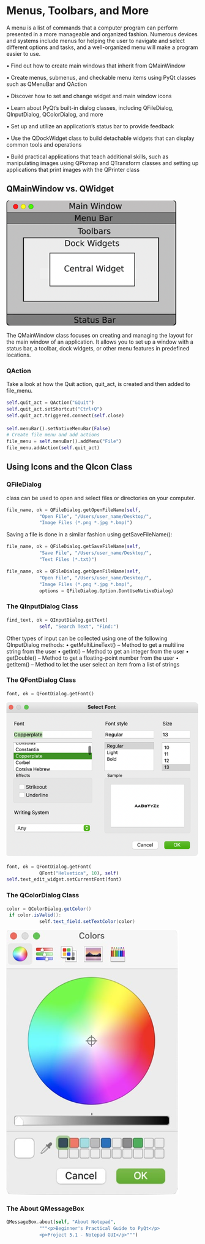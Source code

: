# Menus, Toolbars, and More

A menu is a list of commands that a computer program can perform presented in a more manageable and organized fashion. Numerous devices and systems include menus for helping the user to navigate and select different options and tasks, and a well-organized menu will make a program easier to use.

• Find out how to create main windows that inherit from QMainWindow

• Create menus, submenus, and checkable menu items using PyQt classes such as QMenuBar and     QAction

• Discover how to set and change widget and main window icons

• Learn about PyQt’s built-in dialog classes, including QFileDialog,
  QInputDialog, QColorDialog, and more

• Set up and utilize an application’s status bar to provide feedback

• Use the QDockWidget class to build detachable widgets that can display common tools and operations

• Build practical applications that teach additional skills, such as manipulating images using QPixmap and QTransform classes and setting up applications that print images with the QPrinter class


## QMainWindow vs. QWidget

![](https://github.com/JohnHe12/pyqt6/blob/main/chapter%20V/images/%E6%88%AA%E5%B1%8F2022-08-31%2023.12.01.png)

The QMainWindow class focuses on creating and managing the layout for the main window of an application. It allows you to set up a window with a status bar, a toolbar, dock widgets, or other menu features in predefined locations.

###  QAction

Take a look at how the Quit action, quit_act, is created and then added to file_menu.

```python
self.quit_act = QAction("&Quit")
self.quit_act.setShortcut("Ctrl+Q")
self.quit_act.triggered.connect(self.close)

self.menuBar().setNativeMenuBar(False)
# Create file menu and add actions
file_menu = self.menuBar().addMenu("File")
file_menu.addAction(self.quit_act)
```

## Using Icons and the QIcon Class

### QFileDialog

class can be used to open and select files or directories on your computer.

```python
file_name, ok = QFileDialog.getOpenFileName(self,
            "Open File", "/Users/user_name/Desktop/",
            "Image Files (*.png *.jpg *.bmp)")
```

Saving a file is done in a similar fashion using getSaveFileName():

```python
file_name, ok = QFileDialog.getSaveFileName(self,
            "Save File", "/Users/user_name/Desktop/",
            "Text Files (*.txt)")
```

```python
file_name, ok = QFileDialog.getOpenFileName(self,
            "Open File", "/Users/user_name/Desktop/",
            "Image Files (*.png *.jpg *.bmp)",
            options = QFileDialog.Option.DontUseNativeDialog)
```

### The QInputDialog Class

```python
find_text, ok = QInputDialog.getText(
            self, "Search Text", "Find:")
```

Other types of input can be collected using one of the following QInputDialog
methods:
• getMultiLineText() – Method to get a multiline string from the user
• getInt() – Method to get an integer from the user
• getDouble() – Method to get a floating-point number from the user
• getItem() – Method to let the user select an item from a list of strings


### The QFontDialog Class

```python
font, ok = QFontDialog.getFont()
```
![](https://github.com/JohnHe12/pyqt6/blob/main/chapter%20V/images/%E6%88%AA%E5%B1%8F2022-08-31%2023.45.24.png)

```python
font, ok = QFontDialog.getFont(
            QFont("Helvetica", 10), self)
self.text_edit_widget.setCurrentFont(font)
```

### The QColorDialog Class

```java
color = QColorDialog.getColor()
 if color.isValid():
            self.text_field.setTextColor(color)
```
![](https://github.com/JohnHe12/pyqt6/blob/main/chapter%20V/images/%E6%88%AA%E5%B1%8F2022-08-31%2023.47.09.png)

### The About QMessageBox

```php
QMessageBox.about(self, "About Notepad",
            """<p>Beginner's Practical Guide to PyQt</p>
            <p>Project 5.1 - Notepad GUI</p>""")
```
